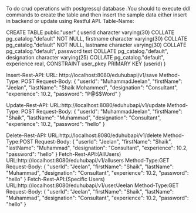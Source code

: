 To do crud operations with postgressql database .You should to execute ddl commands to create the table  and then insert the sample data either insert in backend or update using Restful API.
Table-Name:

CREATE TABLE public."user"
(
    userid character varying(30) COLLATE pg_catalog."default" NOT NULL,
    firstname character varying(30) COLLATE pg_catalog."default" NOT NULL,
    lastname character varying(30) COLLATE pg_catalog."default",
    password text COLLATE pg_catalog."default",
    designation character varying(25) COLLATE pg_catalog."default",
    experience real,
    CONSTRAINT user_pkey PRIMARY KEY (userid)
)


Insert-Rest-API:
URL: http://localhost:8080/eduhubapi/v1/save
Method-Type: POST
Request-Body:
 {
    "userId": "MuhammadJeelan",
    "firstName": "Jeelan",
    "lastName": "Shaik Mohammed",
    "designation": "Consultant",
    "experience": 10.2,
    "password": "P@$$Word"
}

Update-Rest-API:
URL:http://localhost:8080/eduhubapi/v1/update
Method-Type: POST
Request-Body:
{
    "userId": "MuhammadJeelan",
    "firstName": "Shaik",
    "lastName": "Muhammad",
    "designation": "Consultant",
    "experience": 10.2,
    "password": "hello"
}

Delete-Rest-API: 
URL:http://localhost:8080/eduhubapi/v1/delete
Method-Type:POST
Request-Body:
{
    "userId": "Jeelan",
    "firstName": "Shaik",
    "lastName": "Muhammad",
    "designation": "Consultant",
    "experience": 10.2,
    "password": "hello"
}
Fetch-Rest-API:(AllUsers)
URL:http://localhost:8080/eduhubapi/v1/allusers
Method-Type:GET
Request-Body:
{
    "userId": "Jeelan",
    "firstName": "Shaik",
    "lastName": "Muhammad",
    "designation": "Consultant",
    "experience": 10.2,
    "password": "hello"
}
Fetch-Rest-API:(Specific Users)
URL:http://localhost:8080/eduhubapi/v1/user/Jeelan
Method-Type:GET
Request-Body:
{
    "userId": "Jeelan",
    "firstName": "Shaik",
    "lastName": "Muhammad",
    "designation": "Consultant",
    "experience": 10.2,
    "password": "hello"
}

